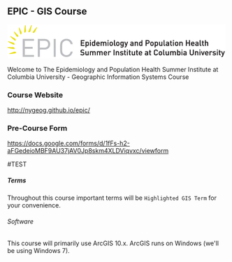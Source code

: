 EPIC - GIS Course
---
![EPIC logo](images/epic_logo_web-01.png)

Welcome to The Epidemiology and Population Health Summer Institute at Columbia University - Geographic Information Systems Course

### Course Website
http://nygeog.github.io/epic/

### Pre-Course Form
https://docs.google.com/forms/d/1fFs-h2-aFGedeioMBF9AU37jAV0Jp8skm4XLDViqvxc/viewform

#TEST
<!---#### Code
All the relevant code for this course will be in a bounding box (see below).

```
$ cd your_repo_root/repo_name
$ git fetch origin
$ git checkout gh-pages
```-->

##### Terms
Throughout this course important terms will be  `Highlighted GIS Term` for your convenience.

###### Software
This course will primarily use ArcGIS 10.x. ArcGIS runs on Windows (we'll be using Windows 7). 
